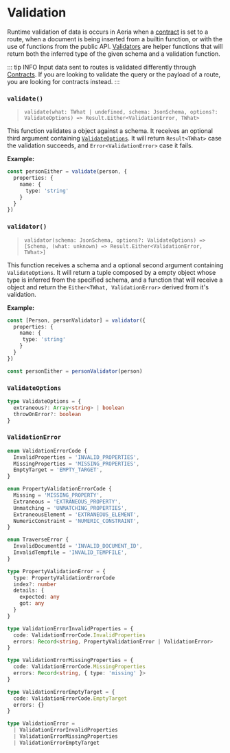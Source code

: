 # Validation

Runtime validation of data is occurs in Aeria when a [contract]() is set to a route, when a document is being inserted from a builtin function, or with the use of functions from the public API.  [Validators](#validator) are helper functions that will return both the inferred type of the given schema and a validation function.

::: tip INFO
Input data sent to routes is validated differently through [Contracts](/aeria/contracts). If you are looking to validate the query or the payload of a route, you are looking for contracts instead.
:::


### `validate()`
>`validate(what: TWhat | undefined, schema: JsonSchema, options?: ValidateOptions) => Result.Either<ValidationError, TWhat>`

This function validates a object against a schema. It receives an optional third argument containing [`ValidateOptions`](#validateoptions). It will return `Result<TWhat>` case the validation succeeds, and `Error<ValidationError>` case it fails.

**Example:**

```typescript
const personEither = validate(person, {
  properties: {
    name: {
      type: 'string'
    }
  }
})
```

### `validator()`
>`validator(schema: JsonSchema, options?: ValidateOptions) => [Schema, (what: unknown) => Result.Either<ValidationError, TWhat>]`

This function receives a schema and a optional second argument containing `ValidateOptions`. It will return a tuple composed by a empty object whose type is inferred from the specified schema, and a function that will receive a object and return the `Either<TWhat, ValidationError>` derived from it's validation.

**Example:**

```typescript
const [Person, personValidator] = validator({
  properties: {
    name: {
     type: 'string'
    }
  }
})

const personEither = personValidator(person)
```

### `ValidateOptions`

```typescript
type ValidateOptions = {
  extraneous?: Array<string> | boolean
  throwOnError?: boolean
}
```

### `ValidationError`

```typescript
enum ValidationErrorCode {
  InvalidProperties = 'INVALID_PROPERTIES',
  MissingProperties = 'MISSING_PROPERTIES',
  EmptyTarget = 'EMPTY_TARGET',
}

enum PropertyValidationErrorCode {
  Missing = 'MISSING_PROPERTY',
  Extraneous = 'EXTRANEOUS_PROPERTY',
  Unmatching = 'UNMATCHING_PROPERTIES',
  ExtraneousElement = 'EXTRANEOUS_ELEMENT',
  NumericConstraint = 'NUMERIC_CONSTRAINT',
}

enum TraverseError {
  InvalidDocumentId = 'INVALID_DOCUMENT_ID',
  InvalidTempfile = 'INVALID_TEMPFILE',
}

type PropertyValidationError = {
  type: PropertyValidationErrorCode
  index?: number
  details: {
    expected: any
    got: any
  }
}

type ValidationErrorInvalidProperties = {
  code: ValidationErrorCode.InvalidProperties
  errors: Record<string, PropertyValidationError | ValidationError>
}

type ValidationErrorMissingProperties = {
  code: ValidationErrorCode.MissingProperties
  errors: Record<string, { type: 'missing' }>
}

type ValidationErrorEmptyTarget = {
  code: ValidationErrorCode.EmptyTarget
  errors: {}
}

type ValidationError =
  | ValidationErrorInvalidProperties
  | ValidationErrorMissingProperties
  | ValidationErrorEmptyTarget

```

